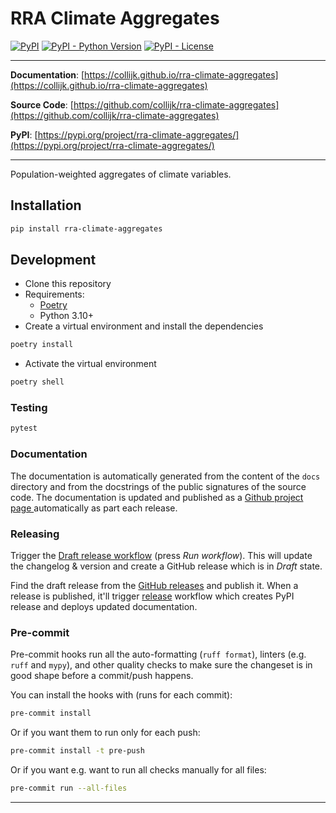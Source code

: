 # RRA Climate Aggregates

[![PyPI](https://img.shields.io/pypi/v/rra-climate-aggregates?style=flat-square)](https://pypi.python.org/pypi/rra-climate-aggregates/)
[![PyPI - Python Version](https://img.shields.io/pypi/pyversions/rra-climate-aggregates?style=flat-square)](https://pypi.python.org/pypi/rra-climate-aggregates/)
[![PyPI - License](https://img.shields.io/pypi/l/rra-climate-aggregates?style=flat-square)](https://pypi.python.org/pypi/rra-climate-aggregates/)

---

**Documentation**: [https://collijk.github.io/rra-climate-aggregates](https://collijk.github.io/rra-climate-aggregates)

**Source Code**: [https://github.com/collijk/rra-climate-aggregates](https://github.com/collijk/rra-climate-aggregates)

**PyPI**: [https://pypi.org/project/rra-climate-aggregates/](https://pypi.org/project/rra-climate-aggregates/)

---

Population-weighted aggregates of climate variables.

## Installation

```sh
pip install rra-climate-aggregates
```

## Development

* Clone this repository
* Requirements:
  * [Poetry](https://python-poetry.org/)
  * Python 3.10+
* Create a virtual environment and install the dependencies

```sh
poetry install
```

* Activate the virtual environment

```sh
poetry shell
```

### Testing

```sh
pytest
```

### Documentation

The documentation is automatically generated from the content of the `docs` directory and from the docstrings
 of the public signatures of the source code. The documentation is updated and published as a [Github project page
 ](https://pages.github.com/) automatically as part each release.

### Releasing

Trigger the [Draft release workflow](https://github.com/collijk/rra-climate-aggregates/actions/workflows/draft_release.yml)
(press _Run workflow_). This will update the changelog & version and create a GitHub release which is in _Draft_ state.

Find the draft release from the
[GitHub releases](https://github.com/collijk/rra-climate-aggregates/releases) and publish it. When
 a release is published, it'll trigger [release](https://github.com/collijk/rra-climate-aggregates/blob/master/.github/workflows/release.yml) workflow which creates PyPI
 release and deploys updated documentation.

### Pre-commit

Pre-commit hooks run all the auto-formatting (`ruff format`), linters (e.g. `ruff` and `mypy`), and other quality
 checks to make sure the changeset is in good shape before a commit/push happens.

You can install the hooks with (runs for each commit):

```sh
pre-commit install
```

Or if you want them to run only for each push:

```sh
pre-commit install -t pre-push
```

Or if you want e.g. want to run all checks manually for all files:

```sh
pre-commit run --all-files
```

---
